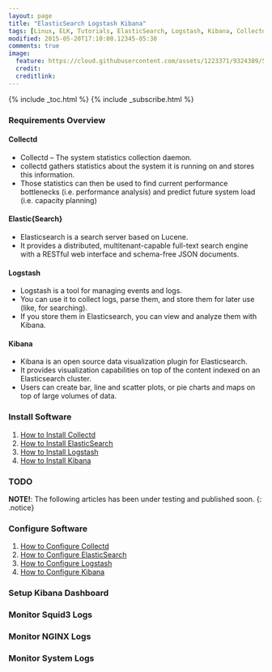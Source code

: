 ```yaml
---
layout: page
title: "ElasticSearch Logstash Kibana"
tags: [Linux, ELK, Tutorials, ElasticSearch, Logstash, Kibana, Collectd]
modified: 2015-05-20T17:10:00.12345-05:30
comments: true
image:
  feature: https://cloud.githubusercontent.com/assets/1223371/9324389/5dc77f32-45a7-11e5-81fd-ff82a508ad97.png
  credit:
  creditlink:
---
```


{% include _toc.html %}
{% include _subscribe.html %}

### Requirements Overview

#### Collectd

* Collectd – The system statistics collection daemon.
* collectd gathers statistics about the system it is running on and stores this information.
* Those statistics can then be used to find current performance bottlenecks (i.e. performance analysis) and predict future system load (i.e. capacity planning)

#### Elastic{Search}

* Elasticsearch is a search server based on Lucene.
* It provides a distributed, multitenant-capable full-text search engine with a RESTful web interface and schema-free JSON documents.

#### Logstash

* Logstash is a tool for managing events and logs.
* You can use it to collect logs, parse them, and store them for later use (like, for searching).
* If you store them in Elasticsearch, you can view and analyze them with Kibana.

#### Kibana

* Kibana is an open source data visualization plugin for Elasticsearch.
* It provides visualization capabilities on top of the content indexed on an Elasticsearch cluster.
* Users can create bar, line and scatter plots, or pie charts and maps on top of large volumes of data.

### Install Software
1. <a href="/linux/elk/how-to-install-collectd/"> How to Install Collectd </a>
1. <a href="/linux/elk/how-to-install-elasticsearch/"> How to Install ElasticSearch </a>
1. <a href="/linux/elk/how-to-install-logstash/"> How to Install Logstash </a>
1. <a href="/linux/elk/how-to-install-kibana/"> How to Install Kibana </a>

### TODO

**NOTE!**: The following articles has been under testing and published soon.
{: .notice}

### Configure Software

1. <a href="#todo"> How to Configure Collectd </a>
1. <a href="#todo"> How to Configure ElasticSearch </a>
1. <a href="#todo"> How to Configure Logstash </a>
1. <a href="#todo"> How to Configure Kibana </a>

### Setup Kibana Dashboard

### Monitor Squid3 Logs

### Monitor NGINX Logs

### Monitor System Logs
